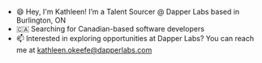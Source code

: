 - 😄 Hey, I'm Kathleen! I’m a Talent Sourcer @ Dapper Labs based in Burlington, ON 
- 🇨🇦 Searching for Canadian-based software developers
- 📫 Interested in exploring opportunities at Dapper Labs? You can reach me at kathleen.okeefe@dapperlabs.com

<!---
kathokeefe/kathokeefe is a ✨ special ✨ repository because its `README.md` (this file) appears on your GitHub profile.
You can click the Preview link to take a look at your changes.
--->
